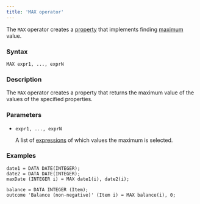 ```yaml
---
title: 'MAX operator'
---
```


The `MAX` operator creates a [property](Properties.md) that implements finding [maximum](Extremum_MAX_MIN.md) value.

### Syntax 

```
MAX expr1, ..., exprN
```

### Description

The `MAX` operator creates a property that returns the maximum value of the values of the specified properties.

### Parameters

- `expr1, ..., exprN`

    A list of [expressions](Expression.md) of which values the maximum is selected.

### Examples

```lsf
date1 = DATA DATE(INTEGER);
date2 = DATA DATE(INTEGER);
maxDate (INTEGER i) = MAX date1(i), date2(i);

balance = DATA INTEGER (Item);
outcome 'Balance (non-negative)' (Item i) = MAX balance(i), 0;
```
